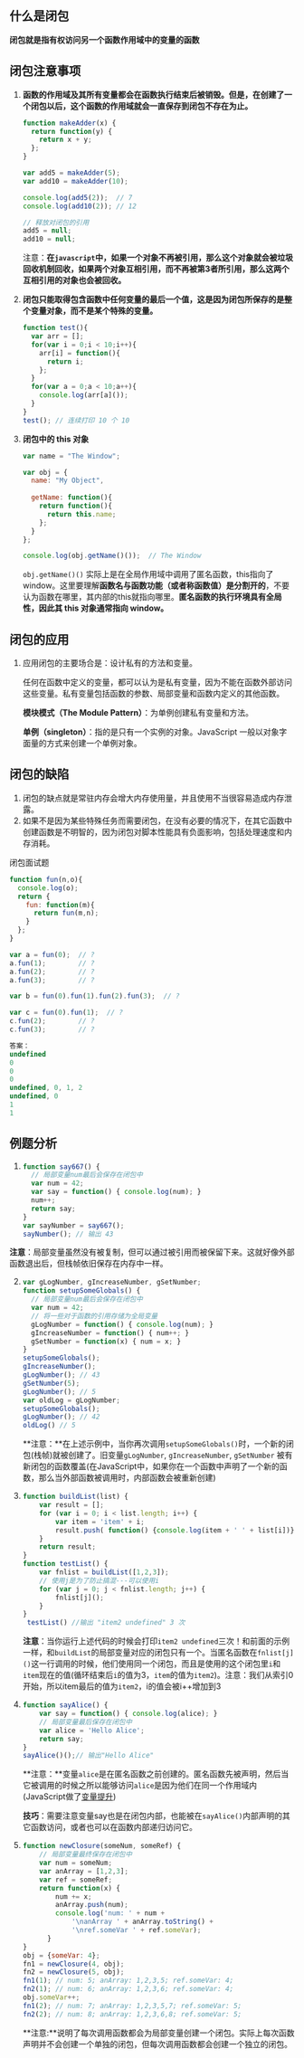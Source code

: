 ## 什么是闭包

**闭包就是指有权访问另一个函数作用域中的变量的函数**

## 闭包注意事项

1. **函数的作用域及其所有变量都会在函数执行结束后被销毁。但是，在创建了一个闭包以后，这个函数的作用域就会一直保存到闭包不存在为止。**

   ```js
   function makeAdder(x) {
     return function(y) {
       return x + y;
     };
   }
   
   var add5 = makeAdder(5);
   var add10 = makeAdder(10);
   
   console.log(add5(2));  // 7
   console.log(add10(2)); // 12
   
   // 释放对闭包的引用
   add5 = null;
   add10 = null;
   ```

   注意：**在`javascript`中，如果一个对象不再被引用，那么这个对象就会被垃圾回收机制回收，如果两个对象互相引用，而不再被第3者所引用，那么这两个互相引用的对象也会被回收。**

   

2. **闭包只能取得包含函数中任何变量的最后一个值，这是因为闭包所保存的是整个变量对象，而不是某个特殊的变量。**

   ```js
   function test(){
     var arr = [];
     for(var i = 0;i < 10;i++){
       arr[i] = function(){
         return i;
       };
     }
     for(var a = 0;a < 10;a++){
       console.log(arr[a]());
     }
   }
   test(); // 连续打印 10 个 10
   ```



3. **闭包中的 this 对象**

   ```js
   var name = "The Window";
   
   var obj = {
     name: "My Object",
     
     getName: function(){
       return function(){
         return this.name;
       };
     }
   };
   
   console.log(obj.getName()());  // The Window
   ```

   `obj.getName()()` 实际上是在全局作用域中调用了匿名函数，this指向了window。这里要理解**函数名与函数功能（或者称函数值）是分割开的**，不要认为函数在哪里，其内部的this就指向哪里。**匿名函数的执行环境具有全局性，因此其 this 对象通常指向 window。**

## 闭包的应用

1. 应用闭包的主要场合是：设计私有的方法和变量。

   任何在函数中定义的变量，都可以认为是私有变量，因为不能在函数外部访问这些变量。私有变量包括函数的参数、局部变量和函数内定义的其他函数。

   **模块模式（The Module Pattern）**：为单例创建私有变量和方法。

   **单例（singleton）**：指的是只有一个实例的对象。JavaScript 一般以对象字面量的方式来创建一个单例对象。

## 闭包的缺陷

1. 闭包的缺点就是常驻内存会增大内存使用量，并且使用不当很容易造成内存泄露。
2. 如果不是因为某些特殊任务而需要闭包，在没有必要的情况下，在其它函数中创建函数是不明智的，因为闭包对脚本性能具有负面影响，包括处理速度和内存消耗。

闭包面试题

```js
function fun(n,o){
  console.log(o);
  return {
    fun: function(m){
      return fun(m,n);
    }
  };
}

var a = fun(0);  // ?
a.fun(1);        // ?        
a.fun(2);        // ?
a.fun(3);        // ?

var b = fun(0).fun(1).fun(2).fun(3);  // ?

var c = fun(0).fun(1);  // ?
c.fun(2);        // ?
c.fun(3);        // ?

答案：
undefined
0
0
0
undefined, 0, 1, 2
undefined, 0
1
1
```



## 例题分析

1. ```js
   function say667() {
     // 局部变量num最后会保存在闭包中
     var num = 42;
     var say = function() { console.log(num); }
     num++;
     return say;
   }
   var sayNumber = say667();
   sayNumber(); // 输出 43
   ```

**注意**：局部变量虽然没有被复制，但可以通过被引用而被保留下来。这就好像外部函数退出后，但栈帧依旧保存在内存中一样。

2. ``` js
   var gLogNumber, gIncreaseNumber, gSetNumber;
   function setupSomeGlobals() {
     // 局部变量num最后会保存在闭包中
     var num = 42;
     // 将一些对于函数的引用存储为全局变量
     gLogNumber = function() { console.log(num); }
     gIncreaseNumber = function() { num++; }
     gSetNumber = function(x) { num = x; }
   }
   setupSomeGlobals();
   gIncreaseNumber();
   gLogNumber(); // 43
   gSetNumber(5);
   gLogNumber(); // 5
   var oldLog = gLogNumber;
   setupSomeGlobals();
   gLogNumber(); // 42
   oldLog() // 5
   ```

   

   **注意：**在上述示例中，当你再次调用`setupSomeGlobals()`时，一个新的闭包(栈帧)就被创建了。旧变量`gLogNumber`, `gIncreaseNumber`, `gSetNumber` 被有新闭包的函数覆盖(在JavaScript中，如果你在一个函数中声明了一个新的函数，那么当外部函数被调用时，内部函数会被重新创建)

3. ```js
   function buildList(list) {
       var result = [];
       for (var i = 0; i < list.length; i++) {
           var item = 'item' + i;
           result.push( function() {console.log(item + ' ' + list[i])} );
       }
       return result;
   }
   function testList() {
       var fnlist = buildList([1,2,3]);
       // 使用j是为了防止搞混---可以使用i
       for (var j = 0; j < fnlist.length; j++) {
           fnlist[j]();
       }
   }
    testList() //输出 "item2 undefined" 3 次
   ```

   **注意**：当你运行上述代码的时候会打印`item2 undefined`三次！和前面的示例一样，和`buildList`的局部变量对应的闭包只有一个。当匿名函数在`fnlist[j]()`这一行调用的时候，他们使用同一个闭包，而且是使用的这个闭包里`i`和`item`现在的值(循环结束后`i`的值为3，`item`的值为`item2`)。注意：我们从索引0开始，所以item最后的值为`item2`，i的值会被i++增加到3

4. ```js
   function sayAlice() {
       var say = function() { console.log(alice); }
       // 局部变量最后保存在闭包中
       var alice = 'Hello Alice';
       return say;
   }
   sayAlice()();// 输出"Hello Alice"
   ```

   **注意：**变量`alice`是在匿名函数之前创建的。匿名函数先被声明，然后当它被调用的时候之所以能够访问`alice`是因为他们在同一个作用域内(JavaScript做了[变量提升](https://link.juejin.im/?target=http%3A%2F%2Fstackoverflow.com%2Fquestions%2F3725546%2Fvariable-hoisting%2F3725763%233725763))

   **技巧**：需要注意变量say也是在闭包内部，也能被在`sayAlice()`内部声明的其它函数访问，或者也可以在函数内部递归访问它。

5. ```js
   function newClosure(someNum, someRef) {
       // 局部变量最终保存在闭包中
       var num = someNum;
       var anArray = [1,2,3];
       var ref = someRef;
       return function(x) {
           num += x;
           anArray.push(num);
           console.log('num: ' + num +
               '\nanArray ' + anArray.toString() +
               '\nref.someVar ' + ref.someVar);
         }
   }
   obj = {someVar: 4};
   fn1 = newClosure(4, obj);
   fn2 = newClosure(5, obj);
   fn1(1); // num: 5; anArray: 1,2,3,5; ref.someVar: 4;
   fn2(1); // num: 6; anArray: 1,2,3,6; ref.someVar: 4;
   obj.someVar++;
   fn1(2); // num: 7; anArray: 1,2,3,5,7; ref.someVar: 5;
   fn2(2); // num: 8; anArray: 1,2,3,6,8; ref.someVar: 5;
   ```

   **注意:**说明了每次调用函数都会为局部变量创建一个闭包。实际上每次函数声明并不会创建一个单独的闭包，但每次调用函数都会创建一个独立的闭包。

